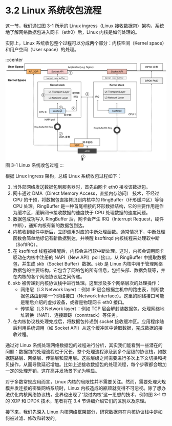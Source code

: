 # 3.2 Linux 系统收包流程

这一节，我们通过图 3-1 所示的 Linux ingress（Linux 接收数据包）架构，系统地了解网络数据包进入网卡（eth0）后，Linux 内核是如何处理的。

实际上，Linux 系统收包整个过程可以分成两个部分：内核空间（Kernel space）和用户空间（User space）的处理。

:::center
  ![](../assets/networking.svg)<br/>
图 3-1 Linux 系统收包过程
:::

根据 Linux ingress 架构，总结 Linux 系统收包过程如下：

1. 当外部网络发送数据包到服务器时，首先由网卡 eth0 接收该数据包。
2. 网卡通过 DMA（Direct Memory Access，直接内存访问） 技术，不经过 CPU 的干预，将数据包直接拷贝到内核中的 RingBuffer（环形缓冲区）等待 CPU 处理。RingBuffer 是一种首尾相接的环形数据结构，它的主要作用是作为缓冲区，缓解网卡接收数据的速度快于 CPU 处理数据的速度问题。
3. 数据包成功写入 RingBuffer 后，网卡会产生 IRQ（Interrupt Request，硬件中断），通知内核有新的数据包到达。
4. 内核收到硬件中断后，立即调用对应的中断处理函数。通常情况下，中断处理函数会简单地标记有新数据到达，并唤醒 ksoftirqd 内核线程来处理软中断（SoftIRQ）。
5. 在 ksoftirqd 线程被唤醒后，内核会进行软中断处理。这时，内核会调用网卡驱动在内核中注册的 NAPI（New API）poll 接口，从 RingBuffer 中提取数据包，并生成 skb（Socket Buffer）数据。skb 是 Linux 内核中用于管理网络数据包的主要结构。它包含了网络包的所有信息，包括头部、数据负载等，并在内核的各个网络协议层之间传递。
6. skb 被传递到内核协议栈中进行处理。这里涉及多个网络层次的处理操作：
	- 网络层（L3 Network layer）：例如 IP 层会根据主机中的路由表，判断数据包路由到哪一个网络接口（Network Interface）。这里的网络接口可能是稍后介绍的虚拟设备，或者是物理网卡 eth0 接口。
	- 传输层（L3 Network layer）：例如 TCP 层会解封装数据包，处理网络地址转换（NAT）、连接跟踪（conntrack）等任务。
7. 在内核协议栈处理完成后，将数据包传递到 socket 接收缓冲区。应用程序随后利用系统调用（如 Socket API）从这个缓冲区中读取数据，完成数据的接收过程。


通过对 Linux 系统处理网络数据包的过程进行分析，其实我们能看到一些潜在的问题：数据包的处理流程过于冗长。整个处理流程涉及到多个层级的协议栈，如数据链路层、网络层、传输层和应用层。这些层级之间需要进行多次上下文切换和拷贝操作，从而导致延迟增加。比如上述接收数据包的处理流程，每个步骤都会增加一定的处理开销，这在高并发场景下尤为明显。

对于多数常规应用而言，Linux 内核的局限性并不需要关注。然而，需要处理大规模并发连接的密集网络系统时，Linux 内核造成的瓶颈就变得不可忽视。除了想办法优化内核网络协议栈，业界也出现了“绕过内核”这一思想的技术，例如图 3-1 中的 XDP 和 DPDK 技术，笔者将在 3.4 节详细介绍它们的区别以及原理。

接下来，我们先深入 Linux 内核网络框架部分，研究数据包在内核协议栈中是如何被过滤、修改和转发的。
